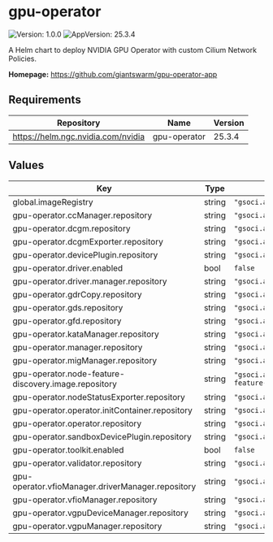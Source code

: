 # gpu-operator

![Version: 1.0.0](https://img.shields.io/badge/Version-1.0.0-informational?style=flat-square) ![AppVersion: 25.3.4](https://img.shields.io/badge/AppVersion-25.3.4-informational?style=flat-square)

A Helm chart to deploy NVIDIA GPU Operator with custom Cilium Network Policies.

**Homepage:** <https://github.com/giantswarm/gpu-operator-app>

## Requirements

| Repository | Name | Version |
|------------|------|---------|
| https://helm.ngc.nvidia.com/nvidia | gpu-operator | 25.3.4 |

## Values

| Key | Type | Default | Description |
|-----|------|---------|-------------|
| global.imageRegistry | string | `"gsoci.azurecr.io"` |  |
| gpu-operator.ccManager.repository | string | `"gsoci.azurecr.io/giantswarm"` |  |
| gpu-operator.dcgm.repository | string | `"gsoci.azurecr.io/giantswarm"` |  |
| gpu-operator.dcgmExporter.repository | string | `"gsoci.azurecr.io/giantswarm"` |  |
| gpu-operator.devicePlugin.repository | string | `"gsoci.azurecr.io/giantswarm"` |  |
| gpu-operator.driver.enabled | bool | `false` |  |
| gpu-operator.driver.manager.repository | string | `"gsoci.azurecr.io/giantswarm"` |  |
| gpu-operator.gdrCopy.repository | string | `"gsoci.azurecr.io/giantswarm"` |  |
| gpu-operator.gds.repository | string | `"gsoci.azurecr.io/giantswarm"` |  |
| gpu-operator.gfd.repository | string | `"gsoci.azurecr.io/giantswarm"` |  |
| gpu-operator.kataManager.repository | string | `"gsoci.azurecr.io/giantswarm"` |  |
| gpu-operator.manager.repository | string | `"gsoci.azurecr.io/giantswarm"` |  |
| gpu-operator.migManager.repository | string | `"gsoci.azurecr.io/giantswarm"` |  |
| gpu-operator.node-feature-discovery.image.repository | string | `"gsoci.azurecr.io/giantswarm/node-feature-discovery"` |  |
| gpu-operator.nodeStatusExporter.repository | string | `"gsoci.azurecr.io/giantswarm"` |  |
| gpu-operator.operator.initContainer.repository | string | `"gsoci.azurecr.io/giantswarm"` |  |
| gpu-operator.operator.repository | string | `"gsoci.azurecr.io/giantswarm"` |  |
| gpu-operator.sandboxDevicePlugin.repository | string | `"gsoci.azurecr.io/giantswarm"` |  |
| gpu-operator.toolkit.enabled | bool | `false` |  |
| gpu-operator.validator.repository | string | `"gsoci.azurecr.io/giantswarm"` |  |
| gpu-operator.vfioManager.driverManager.repository | string | `"gsoci.azurecr.io/giantswarm"` |  |
| gpu-operator.vfioManager.repository | string | `"gsoci.azurecr.io/giantswarm"` |  |
| gpu-operator.vgpuDeviceManager.repository | string | `"gsoci.azurecr.io/giantswarm"` |  |
| gpu-operator.vgpuManager.repository | string | `"gsoci.azurecr.io/giantswarm"` |  |
